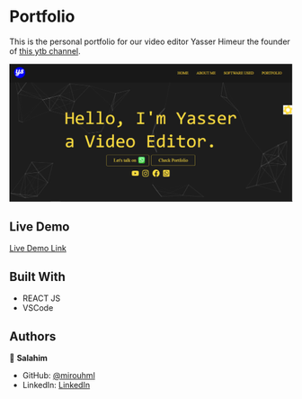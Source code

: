 
# Portfolio

This is the personal portfolio for our video editor Yasser Himeur the founder of [this ytb channel](https://www.youtube.com/channel/UCepDkbwvmQ8e-4tGUFIYEtQ).

![screenshot](./src/Home_screenshot.PNG)

## Live Demo

[Live Demo Link](https://mirouhml.github.io/portfolio/)

## Built With

- REACT JS
- VSCode

## Authors

👤 **Salahim**

- GitHub: [@mirouhml](https://github.com/salah1816)
- LinkedIn: [LinkedIn](https://www.linkedin.com/in/salah-himeur-39b22a23b/)

